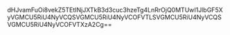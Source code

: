 dHJvamFuOi8vekZ5TEtINjJXTkB3d3cuc3hzeTg4LnRrOjQ0MTUwI1JlbGF5XyVGMCU5RiU4NyVCQSVGMCU5RiU4NyVCOFVTLSVGMCU5RiU4NyVCQSVGMCU5RiU4NyVCOFVTXzA2Cg==